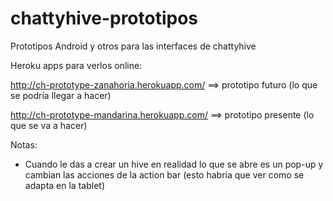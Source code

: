chattyhive-prototipos
=====================

Prototipos Android y otros para las interfaces de chattyhive  

Heroku apps para verlos online:  

http://ch-prototype-zanahoria.herokuapp.com/ ==> prototipo futuro (lo que se podría llegar a hacer)  

http://ch-prototype-mandarina.herokuapp.com/ ==> prototipo presente (lo que se va a hacer)  

Notas:

- Cuando le das a crear un hive en realidad lo que se abre es un pop-up y cambian las acciones de la action bar (esto habría que ver como se adapta en la tablet)
